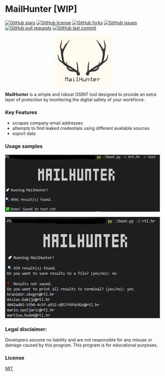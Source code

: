# MailHunter [WIP]

[![GitHub stars](https://img.shields.io/github/stars/runtimeterrorist/mailhunter.svg)](https://github.com/runtimeterrorist/mailhunter/stargazers)
[![GitHub license](https://img.shields.io/github/license/runtimeterrorist/mailhunter.svg)](https://github.com/runtimeterrorist/mailhunter/blob/master/LICENSE)
[![GitHub forks](https://img.shields.io/github/forks/runtimeterrorist/mailhunter.svg)](https://github.com/runtimeterrorist/mailhunter/network/members)
[![GitHub issues](https://img.shields.io/github/issues/runtimeterrorist/mailhunter.svg)](https://github.com/runtimeterrorist/mailhunter/issues)
[![GitHub pull requests](https://img.shields.io/github/issues-pr/runtimeterrorist/mailhunter.svg)](https://github.com/runtimeterrorist/mailhunter/pulls)
[![GitHub last commit](https://img.shields.io/github/last-commit/runtimeterrorist/mailhunter.svg)](https://github.com/runtimeterrorist/mailhunter/commits/master)

<p align="center">
<img src="images/logo.png"/>
</p>

**MailHunter** is a simple and robust OSINT tool designed to provide an extra layer of protection by monitoring the digital safety of your workforce.

<h3> Key Features</h3>

- scrapes company email addresses
- attempts to find leaked credentials using different available sources
- export data

<h3> Usage samples</h3>
<p>
<img src="images/1.png"/>
</p>
<p>
<img src="images/2.png"/>
</p>
<h3>Legal disclaimer:</h3>

Developers assume no liability and are not responsible for any misuse or damage caused by this program.
This program is for educational purposes.

<h3>License</h3>
 <a href="https://choosealicense.com/licenses/mit/">MIT</a>
